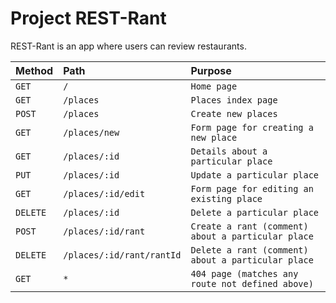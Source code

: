 # Project REST-Rant

REST-Rant is an app where users can review restaurants.

| Method | Path                     | Purpose                                          |  
|:------ |:-------                  |:-------                                          |
|`GET`   |`/`                       |`Home page`                                       |
|`GET`   |`/places`                 |`Places index page`                               |
|`POST`  |`/places`                 |`Create new places`                               |
|`GET`   |`/places/new`             |`Form page for creating a new place`              |
|`GET`   |`/places/:id`             |`Details about a particular place`                |
|`PUT`   |`/places/:id`             |`Update a particular place`                       |
|`GET`   |`/places/:id/edit`        |`Form page for editing an existing place`         |
|`DELETE`|`/places/:id`             |`Delete a particular place`                       |
|`POST`  |`/places/:id/rant`        |`Create a rant (comment) about a particular place`|
|`DELETE`|`/places/:id/rant/rantId` |`Delete a rant (comment) about a particular place`|
|`GET`   |`*`                       |`404 page (matches any route not defined above)`  |                        